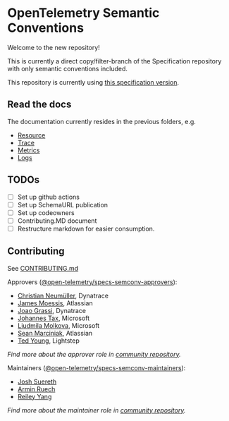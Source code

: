 # OpenTelemetry Semantic Conventions

Welcome to the new repository!

This is currently a direct copy/filter-branch of the Specification repository
with only semantic conventions included.

This repository is currently using [this specification version][SpecificationVersion].

## Read the docs

The documentation currently resides in the previous folders, e.g.

- [Resource](specification/resource/semantic_conventions/README.md)
- [Trace](specification/trace/semantic_conventions/README.md)
- [Metrics](specification/metrics/semantic_conventions/README.md)
- [Logs](specification/logs/semantic_conventions/README.md)

## TODOs

- [ ] Set up github actions
- [ ] Set up SchemaURL publication
- [ ] Set up codeowners
- [ ] Contributing.MD document
- [ ] Restructure markdown for easier consumption.

## Contributing

See [CONTRIBUTING.md](CONTRIBUTING.md)

Approvers ([@open-telemetry/specs-semconv-approvers](https://github.com/orgs/open-telemetry/teams/specs-semconv-approvers)):

- [Christian Neumüller](https://github.com/Oberon00), Dynatrace
- [James Moessis](https://github.com/jamesmoessis), Atlassian
- [Joao Grassi](https://github.com/joaopgrassi), Dynatrace
- [Johannes Tax](https://github.com/pyohannes), Microsoft
- [Liudmila Molkova](https://github.com/lmolkova), Microsoft
- [Sean Marciniak](https://github.com/MovieStoreGuy), Atlassian
- [Ted Young](https://github.com/tedsuo), Lightstep

*Find more about the approver role in [community repository](https://github.com/open-telemetry/community/blob/master/community-membership.md#approver).*

Maintainers ([@open-telemetry/specs-semconv-maintainers](https://github.com/orgs/open-telemetry/teams/specs-semconv-maintainers)):

- [Josh Suereth](https://github.com/jsuereth)
- [Armin Ruech](https://github.com/arminru)
- [Reiley Yang](https://github.com/reyang)

*Find more about the maintainer role in [community repository](https://github.com/open-telemetry/community/blob/master/community-membership.md#maintainer).*

[SpecificationVersion]: https://github.com/open-telemetry/opentelemetry-specification/tree/v1.21.0
